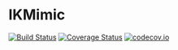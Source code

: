 # IKMimic

[![Build Status](https://travis-ci.org/rdeits/IKMimic.jl.svg?branch=master)](https://travis-ci.org/rdeits/IKMimic.jl)
[![Coverage Status](https://coveralls.io/repos/rdeits/IKMimic.jl/badge.svg?branch=master&service=github)](https://coveralls.io/github/rdeits/IKMimic.jl?branch=master)
[![codecov.io](http://codecov.io/github/rdeits/IKMimic.jl/coverage.svg?branch=master)](http://codecov.io/github/rdeits/IKMimic.jl?branch=master)
